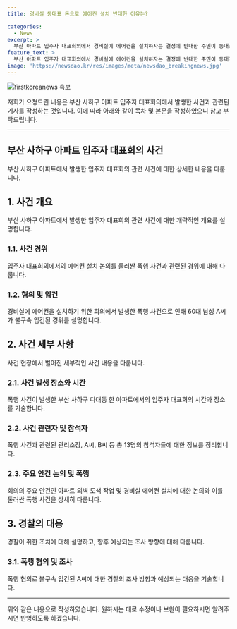 ```yaml
---
title: 경비실 동대표 돈으로 에어컨 설치 반대한 이유는?

categories:
  - News
excerpt: >
  부산 아파트 입주자 대표회의에서 경비실에 에어컨을 설치하자는 결정에 반대한 주민이 동대표를 폭행해 경찰에 수사를 받고 있다. 폭행 혐의로 60대 남성 A씨가 불구속 입건됐으며, 동대표를 주먹으로 때린 혐의를 받고 있다. 주민 A씨는 술에 취한 상태에서 경비실 에어컨 설치와 외벽 도색에 불만을 제기하며 욕설을 퍼부었고, 이에 저항하던 동대표인 B씨가 폭행을 당했다. 경찰은 B씨가 진단서를 제출하면 A씨에 대한 상해 혐의로 변경될 수 있다고 밝혔다.
feature_text: >
  부산 아파트 입주자 대표회의에서 경비실에 에어컨을 설치하자는 결정에 반대한 주민이 동대표를 폭행해 경찰에 수사를 받고 있다. 폭행 혐의로 60대 남성 A씨가 불구속 입건됐으며, 동대표를 주먹으로 때린 혐의를 받고 있다. 주민 A씨는 술에 취한 상태에서 경비실 에어컨 설치와 외벽 도색에 불만을 제기하며 욕설을 퍼부었고, 이에 저항하던 동대표인 B씨가 폭행을 당했다. 경찰은 B씨가 진단서를 제출하면 A씨에 대한 상해 혐의로 변경될 수 있다고 밝혔다.
image: 'https://newsdao.kr/res/images/meta/newsdao_breakingnews.jpg'
---
```


<p><img src="https://newsdao.kr/res/images/meta/newsdao_breakingnews.jpg" alt="firstkoreanews 속보" /></p>

<p>저희가 요청드린 내용은 부산 사하구 아파트 입주자 대표회의에서 발생한 사건과 관련된 기사를 작성하는 것입니다. 이에 따라 아래와 같이 목차 및 본문을 작성하였으니 참고 부탁드립니다.</p>

<hr />

<h2 data-ke-size="size26">부산 사하구 아파트 입주자 대표회의 사건</h2>

<p data-ke-size="size16">부산 사하구 아파트에서 발생한 입주자 대표회의 관련 사건에 대한 상세한 내용을 다룹니다.</p>

<h2>1. 사건 개요</h2>

<p data-ke-size="size16">부산 사하구 아파트에서 발생한 입주자 대표회의 관련 사건에 대한 개략적인 개요를 설명합니다.</p>

<h3>1.1. 사건 경위</h3>

<p data-ke-size="size16">입주자 대표회의에서의 에어컨 설치 논의를 둘러싼 폭행 사건과 관련된 경위에 대해 다룹니다.</p>

<h3>1.2. 혐의 및 입건</h3>

<p data-ke-size="size16">경비실에 에어컨을 설치하기 위한 회의에서 발생한 폭행 사건으로 인해 60대 남성 A씨가 불구속 입건된 경위를 설명합니다.</p>

<h2>2. 사건 세부 사항</h2>

<p data-ke-size="size16">사건 현장에서 벌어진 세부적인 사건 내용을 다룹니다.</p>

<h3>2.1. 사건 발생 장소와 시간</h3>

<p data-ke-size="size16">폭행 사건이 발생한 부산 사하구 다대동 한 아파트에서의 입주자 대표회의 시간과 장소를 기술합니다.</p>

<h3>2.2. 사건 관련자 및 참석자</h3>

<p data-ke-size="size16">폭행 사건과 관련된 관리소장, A씨, B씨 등 총 13명의 참석자들에 대한 정보를 정리합니다.</p>

<h3>2.3. 주요 안건 논의 및 폭행</h3>

<p data-ke-size="size16">회의의 주요 안건인 아파트 외벽 도색 작업 및 경비실 에어컨 설치에 대한 논의와 이를 둘러싼 폭행 사건을 상세히 다룹니다.</p>

<h2>3. 경찰의 대응</h2>

<p data-ke-size="size16">경찰이 취한 조치에 대해 설명하고, 향후 예상되는 조사 방향에 대해 다룹니다.</p>

<h3>3.1. 폭행 혐의 및 조사</h3>

<p data-ke-size="size16">폭행 혐의로 불구속 입건된 A씨에 대한 경찰의 조사 방향과 예상되는 대응을 기술합니다.</p>

<hr />

<p>위와 같은 내용으로 작성하였습니다. 원하시는 대로 수정이나 보완이 필요하시면 알려주시면 반영하도록 하겠습니다.</p>

